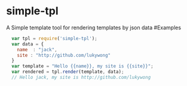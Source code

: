 # simple-tpl
A Simple template tool for rendering templates by json data
#Examples
```javascript
  var tpl = require('simple-tpl');
  var data = {
    name  : "jack",
    site : "http://github.com/lukywong"
  }
  var template = "Hello {{name}}, my site is {{site}}"; 
  var rendered = tpl.render(template, data); 
  // Hello jack, my site is http://github.com/lukywong
  
```

